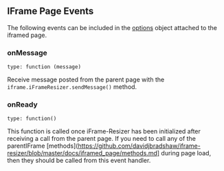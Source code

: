## IFrame Page Events

The following events can be included in the [options](options.md) object attached to the iframed page.

### onMessage

	type: function (message)

Receive message posted from the parent page with the `iframe.iFrameResizer.sendMessage()` method.

### onReady

    type: function()

This function is called once iFrame-Resizer has been initialized after receiving a call from the parent page. If you need to call any of the parentIFrame [methods](https://github.com/davidjbradshaw/iframe-resizer/blob/master/docs/iframed_page/methods.md] during page load, then they should be called from this event handler.
